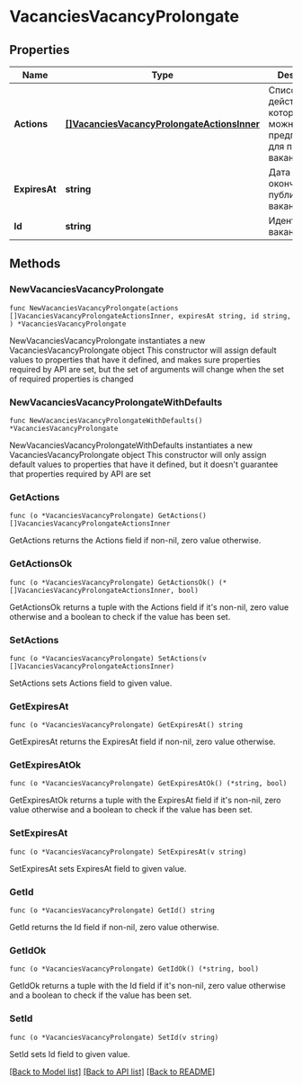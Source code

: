 # VacanciesVacancyProlongate

## Properties

Name | Type | Description | Notes
------------ | ------------- | ------------- | -------------
**Actions** | [**[]VacanciesVacancyProlongateActionsInner**](VacanciesVacancyProlongateActionsInner.md) | Список действий, которые можно предпринять для продления вакансии | 
**ExpiresAt** | **string** | Дата окончания публикации вакансии | 
**Id** | **string** | Идентификатор вакансии | 

## Methods

### NewVacanciesVacancyProlongate

`func NewVacanciesVacancyProlongate(actions []VacanciesVacancyProlongateActionsInner, expiresAt string, id string, ) *VacanciesVacancyProlongate`

NewVacanciesVacancyProlongate instantiates a new VacanciesVacancyProlongate object
This constructor will assign default values to properties that have it defined,
and makes sure properties required by API are set, but the set of arguments
will change when the set of required properties is changed

### NewVacanciesVacancyProlongateWithDefaults

`func NewVacanciesVacancyProlongateWithDefaults() *VacanciesVacancyProlongate`

NewVacanciesVacancyProlongateWithDefaults instantiates a new VacanciesVacancyProlongate object
This constructor will only assign default values to properties that have it defined,
but it doesn't guarantee that properties required by API are set

### GetActions

`func (o *VacanciesVacancyProlongate) GetActions() []VacanciesVacancyProlongateActionsInner`

GetActions returns the Actions field if non-nil, zero value otherwise.

### GetActionsOk

`func (o *VacanciesVacancyProlongate) GetActionsOk() (*[]VacanciesVacancyProlongateActionsInner, bool)`

GetActionsOk returns a tuple with the Actions field if it's non-nil, zero value otherwise
and a boolean to check if the value has been set.

### SetActions

`func (o *VacanciesVacancyProlongate) SetActions(v []VacanciesVacancyProlongateActionsInner)`

SetActions sets Actions field to given value.


### GetExpiresAt

`func (o *VacanciesVacancyProlongate) GetExpiresAt() string`

GetExpiresAt returns the ExpiresAt field if non-nil, zero value otherwise.

### GetExpiresAtOk

`func (o *VacanciesVacancyProlongate) GetExpiresAtOk() (*string, bool)`

GetExpiresAtOk returns a tuple with the ExpiresAt field if it's non-nil, zero value otherwise
and a boolean to check if the value has been set.

### SetExpiresAt

`func (o *VacanciesVacancyProlongate) SetExpiresAt(v string)`

SetExpiresAt sets ExpiresAt field to given value.


### GetId

`func (o *VacanciesVacancyProlongate) GetId() string`

GetId returns the Id field if non-nil, zero value otherwise.

### GetIdOk

`func (o *VacanciesVacancyProlongate) GetIdOk() (*string, bool)`

GetIdOk returns a tuple with the Id field if it's non-nil, zero value otherwise
and a boolean to check if the value has been set.

### SetId

`func (o *VacanciesVacancyProlongate) SetId(v string)`

SetId sets Id field to given value.



[[Back to Model list]](../README.md#documentation-for-models) [[Back to API list]](../README.md#documentation-for-api-endpoints) [[Back to README]](../README.md)


